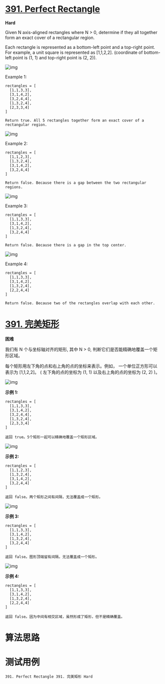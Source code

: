 # [391. Perfect Rectangle][enTitle]

**Hard**

Given N axis-aligned rectangles where N > 0, determine if they all together form an exact cover of a rectangular region.

Each rectangle is represented as a bottom-left point and a top-right point. For example, a unit square is represented as [1,1,2,2]. (coordinate of bottom-left point is (1, 1) and top-right point is (2, 2)).


![img](https://assets.leetcode.com/uploads/2018/10/22/rectangle_perfect.gif)



Example 1:

```
rectangles = [
  [1,1,3,3],
  [3,1,4,2],
  [3,2,4,4],
  [1,3,2,4],
  [2,3,3,4]
]

Return true. All 5 rectangles together form an exact cover of a rectangular region.

```







![img](https://assets.leetcode.com/uploads/2018/10/22/rectangle_separated.gif)



Example 2:

```
rectangles = [
  [1,1,2,3],
  [1,3,2,4],
  [3,1,4,2],
  [3,2,4,4]
]

Return false. Because there is a gap between the two rectangular regions.

```







![img](https://assets.leetcode.com/uploads/2018/10/22/rectangle_hole.gif)



Example 3:

```
rectangles = [
  [1,1,3,3],
  [3,1,4,2],
  [1,3,2,4],
  [3,2,4,4]
]

Return false. Because there is a gap in the top center.

```







![img](https://assets.leetcode.com/uploads/2018/10/22/rectangle_intersect.gif)



Example 4:

```
rectangles = [
  [1,1,3,3],
  [3,1,4,2],
  [1,3,2,4],
  [2,2,4,4]
]

Return false. Because two of the rectangles overlap with each other.

```




# [391. 完美矩形][cnTitle]

**困难**

我们有 N 个与坐标轴对齐的矩形, 其中 N > 0, 判断它们是否能精确地覆盖一个矩形区域。

每个矩形用左下角的点和右上角的点的坐标来表示。例如， 一个单位正方形可以表示为 [1,1,2,2]。 ( 左下角的点的坐标为 (1, 1) 以及右上角的点的坐标为 (2, 2) )。

![img](https://assets.leetcode-cn.com/aliyun-lc-upload/uploads/2018/10/22/rectangle_perfect.gif)

**示例 1:** 

```
rectangles = [
  [1,1,3,3],
  [3,1,4,2],
  [3,2,4,4],
  [1,3,2,4],
  [2,3,3,4]
]

返回 true。5个矩形一起可以精确地覆盖一个矩形区域。

```



![img](https://assets.leetcode-cn.com/aliyun-lc-upload/uploads/2018/10/22/rectangle_separated.gif)

**示例 2:** 

```
rectangles = [
  [1,1,2,3],
  [1,3,2,4],
  [3,1,4,2],
  [3,2,4,4]
]

返回 false。两个矩形之间有间隔，无法覆盖成一个矩形。

```



![img](https://assets.leetcode-cn.com/aliyun-lc-upload/uploads/2018/10/22/rectangle_hole.gif)

**示例 3:** 

```
rectangles = [
  [1,1,3,3],
  [3,1,4,2],
  [1,3,2,4],
  [3,2,4,4]
]

返回 false。图形顶端留有间隔，无法覆盖成一个矩形。

```



![img](https://assets.leetcode-cn.com/aliyun-lc-upload/uploads/2018/10/22/rectangle_intersect.gif)

**示例 4:** 

```
rectangles = [
  [1,1,3,3],
  [3,1,4,2],
  [1,3,2,4],
  [2,2,4,4]
]

返回 false。因为中间有相交区域，虽然形成了矩形，但不是精确覆盖。

```




# 算法思路

# 测试用例
```
391. Perfect Rectangle 391. 完美矩形 Hard
```

[enTitle]: https://leetcode.com/problems/perfect-rectangle/
[cnTitle]: https://leetcode-cn.com/problems/perfect-rectangle/
